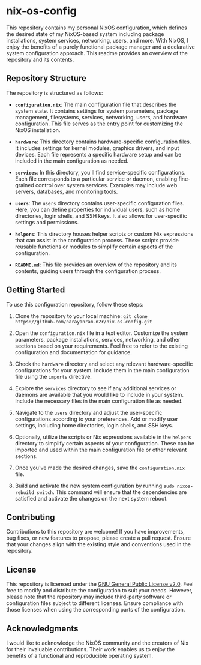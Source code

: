 # nix-os-config

This repository contains my personal NixOS configuration, which defines the desired state of my NixOS-based system including package installations, system services, networking, users, and more. With NixOS, I enjoy the benefits of a purely functional package manager and a declarative system configuration approach. This readme provides an overview of the repository and its contents.

## Repository Structure

The repository is structured as follows:

-   **`configuration.nix`**: The main configuration file that describes the system state. It contains settings for system parameters, package management, filesystems, services, networking, users, and hardware configuration. This file serves as the entry point for customizing the NixOS installation.
    
-   **`hardware`**: This directory contains hardware-specific configuration files. It includes settings for kernel modules, graphics drivers, and input devices. Each file represents a specific hardware setup and can be included in the main configuration as needed.
    
-   **`services`**: In this directory, you'll find service-specific configurations. Each file corresponds to a particular service or daemon, enabling fine-grained control over system services. Examples may include web servers, databases, and monitoring tools.
    
-   **`users`**: The `users` directory contains user-specific configuration files. Here, you can define properties for individual users, such as home directories, login shells, and SSH keys. It also allows for user-specific settings and permissions.
    
-   **`helpers`**: This directory houses helper scripts or custom Nix expressions that can assist in the configuration process. These scripts provide reusable functions or modules to simplify certain aspects of the configuration.
    
-   **`README.md`**: This file provides an overview of the repository and its contents, guiding users through the configuration process.
    

## Getting Started

To use this configuration repository, follow these steps:

1.  Clone the repository to your local machine: `git clone https://github.com/narayanram-n2r/nix-os-config.git`
    
2.  Open the `configuration.nix` file in a text editor. Customize the system parameters, package installations, services, networking, and other sections based on your requirements. Feel free to refer to the existing configuration and documentation for guidance.
    
3.  Check the `hardware` directory and select any relevant hardware-specific configurations for your system. Include them in the main configuration file using the `imports` directive.
    
4.  Explore the `services` directory to see if any additional services or daemons are available that you would like to include in your system. Include the necessary files in the main configuration file as needed.
    
5.  Navigate to the `users` directory and adjust the user-specific configurations according to your preferences. Add or modify user settings, including home directories, login shells, and SSH keys.
    
6.  Optionally, utilize the scripts or Nix expressions available in the `helpers` directory to simplify certain aspects of your configuration. These can be imported and used within the main configuration file or other relevant sections.
    
7.  Once you've made the desired changes, save the `configuration.nix` file.
    
8.  Build and activate the new system configuration by running `sudo nixos-rebuild switch`. This command will ensure that the dependencies are satisfied and activate the changes on the next system reboot.
    

## Contributing

Contributions to this repository are welcome! If you have improvements, bug fixes, or new features to propose, please create a pull request. Ensure that your changes align with the existing style and conventions used in the repository.

## License

This repository is licensed under the [GNU General Public License v2.0](https://www.gnu.org/licenses/old-licenses/gpl-2.0.en.html#SEC1). Feel free to modify and distribute the configuration to suit your needs. However, please note that the repository may include third-party software or configuration files subject to different licenses. Ensure compliance with those licenses when using the corresponding parts of the configuration.

## Acknowledgments

I would like to acknowledge the NixOS community and the creators of Nix for their invaluable contributions. Their work enables us to enjoy the benefits of a functional and reproducible operating system.